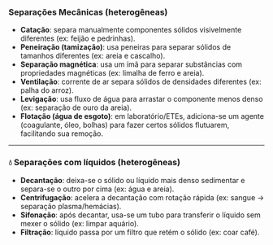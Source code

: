 ###  **Separações Mecânicas (heterogêneas)**

- **Catação**: separa manualmente componentes sólidos visivelmente diferentes (ex: feijão e pedrinhas).
- **Peneiração (tamização)**: usa peneiras para separar sólidos de tamanhos diferentes (ex: areia e cascalho).
- **Separação magnética**: usa um ímã para separar substâncias com propriedades magnéticas (ex: limalha de ferro e areia).
- **Ventilação**: corrente de ar separa sólidos de densidades diferentes (ex: palha do arroz).
- **Levigação**: usa fluxo de água para arrastar o componente menos denso (ex: separação de ouro da areia).
- **Flotação (água de esgoto)**: em laboratório/ETEs, adiciona-se um agente (coagulante, óleo, bolhas) para fazer certos sólidos flutuarem, facilitando sua remoção.

---
### 💧 **Separações com líquidos (heterogêneas)**

- **Decantação**: deixa-se o sólido ou líquido mais denso sedimentar e separa-se o outro por cima (ex: água e areia).
- **Centrifugação**: acelera a decantação com rotação rápida (ex: sangue → separação plasma/hemácias).
- **Sifonação**: após decantar, usa-se um tubo para transferir o líquido sem mexer o sólido (ex: limpar aquário).
- **Filtração**: líquido passa por um filtro que retém o sólido (ex: coar café).
